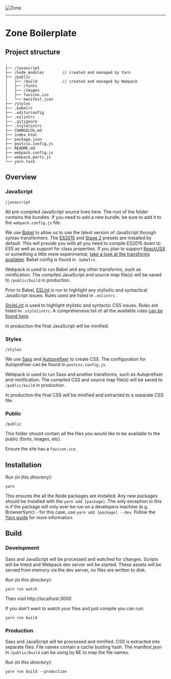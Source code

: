 ![Zone](https://www.zonedigital.com/static/zone/assets/img/icons/zone-logo.png)

----

# Zone Boilerplate

## Project structure

    .
    ├── /javascript
    ├── /node_modules        // created and managed by Yarn
    ├── /public
    │   ├── /build           // created and managed by Webpack
    │   ├── /fonts
    │   ├── /images
    │   ├── favicon.ico
    │   └── manifest.json
    ├── /styles
    ├── .babelrc
    ├── .editorconfig
    ├── .eslintrc
    ├── .gitignore
    ├── .stylelintrc
    ├── CHANGELOG.md
    ├── index.html
    ├── package.json
    ├── postcss.config.js
    ├── README.md
    ├── webpack.config.js
    ├── webpack.parts.js
    └── yarn.lock

## Overview

### JavaScript

`/javascript`

All pre-compiled JavaScript source lives here. The root of the folder contains the bundles. If you need to add a new bundle, be sure to add it to the `webpack.config.js` file.

We use [Babel](https://babeljs.io/) to allow us to use the latest version of JavaScript through syntax transformers. The [ES2015](http://babeljs.io/docs/plugins/preset-es2015/) and [Stage 2](http://babeljs.io/docs/plugins/preset-stage-2/) presets are installed by default. This will provide you with all you need to compile ES2015 down to ES5 as well as support for class properties. If you plan to support [React/JSX](http://babeljs.io/docs/plugins/preset-react/) or something a little more experimental, [take a look at the transforms available](http://babeljs.io/docs/plugins/#transform-plugins). Babel config is found in `.babelrc`.

Webpack is used to run Babel and any other transforms, such as minification. The compiled JavaScript and source map file(s) will be saved to `/public/build` in production.

Prior to Babel, [ESLint](http://eslint.org/docs/rules/) is run to highlight any stylisitic and syntactical JavaScript issues. Rules used are listed in `.eslintrc`.

[StyleLint](http://stylelint.io/) is used to highlight stylistic and syntactic CSS issues. Rules are listed in `.stylelintrc`. A comprehensive list of all the available rules [can be found here](http://stylelint.io/user-guide/rules/).

In production the final JavaScript will be minified.

### Styles

`/styles`

We use [Sass](http://sass-lang.com/) and [Autoprefixer](https://autoprefixer.github.io/) to create CSS. The configuration for Autoprefixer can be found in `postcss.config.js`.

Webpack is used to run Sass and another transforms, such as Autoprefixer and minification. The compiled CSS and source map file(s) will be saved to `/public/build` in production.

In production the final CSS will be minified and extracted to a separate CSS file.

### Public

`/public`

This folder should contain all the files you would like to be available to the public (fonts, images, etc).

Ensure the site has a `favicon.ico`.

## Installation

*Run (in this directory):*

    yarn

This ensures the all the Node packages are installed. Any new packages should be installed with the `yarn add [package]`. The only exception to this is if the package will only ever be run on a developers machine (e.g. BrowserSync) - for this case, use `yarn add [package] --dev`. Follow the [Yarn guide](https://yarnpkg.com/en/docs/usage) for more information.

## Build

### Development

Sass and JavaScript will be processed and watched for changes. Scripts will be linted and Webpack dev server will be started. These assets will be served from memory via the dev server, no files are written to disk.

*Run (in this directory):*

    yarn run watch

Then visit http://localhost:3000

If you don't want to watch your files and just compile you can run:

    yarn run build

### Production

Sass and JavaScript will be processed and minified. CSS is extracted into separate files. File names contain a cache busting hash. The manifest.json in `/public/build` can be using by BE to map the file names.

*Run (in this directory):*

    yarn run build --production
